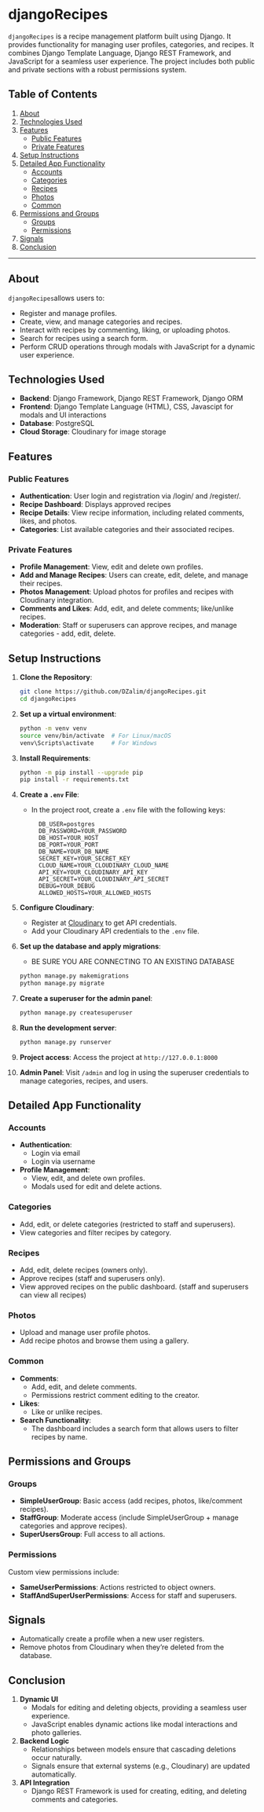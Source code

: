 ﻿# djangoRecipes

`djangoRecipes` is a recipe management platform built using Django. It provides functionality for managing user profiles, categories, and recipes. It combines Django Template Language, Django REST Framework, and JavaScript for a seamless user experience. The project includes both public and private sections with a robust permissions system.

## Table of Contents
1.  [About](#about)
2.  [Technologies Used](#technologies-used)
3.  [Features](#features)
    - [Public Features](#public-features)
    - [Private Features](#private-features)
4.  [Setup Instructions](#setup-instructions)
5.  [Detailed App Functionality](#detailed-app-functionality)
    - [Accounts](#accounts)
    - [Categories](#categories)
    - [Recipes](#recipes)
    - [Photos](#photos)
    - [Common](#common)
6.  [Permissions and Groups](#permissions-and-groups)
    - [Groups](#groups)
    - [Permissions](#permissions)
7.  [Signals](#signals)
8.  [Conclusion](#conclusion)

---
## About
`djangoRecipes`allows users to:
- Register and manage profiles.
- Create, view, and manage categories and recipes.
- Interact with recipes by commenting, liking, or uploading photos.
- Search for recipes using a search form.
- Perform CRUD operations through modals with JavaScript for a dynamic user experience.

## Technologies Used

- **Backend**: Django Framework, Django REST Framework, Django ORM
- **Frontend**: Django Template Language (HTML), CSS, Javascipt for modals and UI interactions
- **Database**: PostgreSQL
- **Cloud Storage**: Cloudinary for image storage


## Features

### Public Features
- **Authentication**: User login and registration via /login/ and /register/.
- **Recipe Dashboard**: Displays approved recipes
- **Recipe Details**: View recipe information, including related comments, likes, and photos.
- **Categories**: List available categories and their associated recipes.

### Private Features
- **Profile Management**: View, edit and delete own profiles.
- **Add and Manage Recipes**: Users can create, edit, delete, and manage their recipes.
- **Photos Management**: Upload photos for profiles and recipes with Cloudinary integration.
- **Comments and Likes**: Add, edit, and delete comments; like/unlike recipes.
- **Moderation**: Staff or superusers can approve recipes, and manage categories - add, edit, delete.

## Setup Instructions 

1. **Clone the Repository**:
    ```bash
    git clone https://github.com/DZalim/djangoRecipes.git
    cd djangoRecipes
    ```
    
2. **Set up a virtual environment**:
    ```bash
    python -m venv venv
    source venv/bin/activate  # For Linux/macOS
    venv\Scripts\activate     # For Windows
    ```

3. **Install Requirements**:
    ```bash
    python -m pip install --upgrade pip
    pip install -r requirements.txt
    ```

4. **Create a `.env` File**:
    - In the project root, create a `.env` file with the following keys:
      ```plaintext
        DB_USER=postgres
        DB_PASSWORD=YOUR_PASSWORD
        DB_HOST=YOUR_HOST
        DB_PORT=YOUR_PORT
        DB_NAME=YOUR_DB_NAME
        SECRET_KEY=YOUR_SECRET_KEY
        CLOUD_NAME=YOUR_CLOUDINARY_CLOUD_NAME
        API_KEY=YOUR_CLOUDINARY_API_KEY
        API_SECRET=YOUR_CLOUDINARY_API_SECRET
        DEBUG=YOUR_DEBUG
        ALLOWED_HOSTS=YOUR_ALLOWED_HOSTS
      ```

5. **Configure Cloudinary**:
   - Register at [Cloudinary](https://cloudinary.com) to get API credentials.
   - Add your Cloudinary API credentials to the `.env` file.


6. **Set up the database and apply migrations**:
   - BE SURE YOU ARE CONNECTING TO AN EXISTING DATABASE
    ```bash
    python manage.py makemigrations
    python manage.py migrate
    ```
7. **Create a superuser for the admin panel**:
    ```bash
    python manage.py createsuperuser
    ```

8. **Run the development server**:
    ```bash
    python manage.py runserver
    ```
9. **Project access**:
    Access the project at `http://127.0.0.1:8000`

10. **Admin Panel**:
    Visit `/admin` and log in using the superuser credentials to manage categories, recipes, and users.


## Detailed App Functionality 

### Accounts
  - **Authentication**:
    - Login via email
    - Login via username
  - **Profile Management**:
    - View, edit, and delete own profiles.
    - Modals used for edit and delete actions.

### Categories
  - Add, edit, or delete categories (restricted to staff and superusers).
  - View categories and filter recipes by category.

### Recipes
  - Add, edit, delete recipes (owners only).
  - Approve recipes (staff and superusers only).
  - View approved recipes on the public dashboard. (staff and superusers can view all recipes)

### Photos
  - Upload and manage user profile photos.
  - Add recipe photos and browse them using a gallery.

### Common
  - **Comments**:
    - Add, edit, and delete comments.
    - Permissions restrict comment editing to the creator.
  - **Likes**:
    - Like or unlike recipes.
  - **Search Functionality**:
    - The dashboard includes a search form that allows users to filter recipes by name.


## Permissions and Groups

### Groups
  - **SimpleUserGroup**: Basic access (add recipes, photos, like/comment recipes).
  - **StaffGroup**: Moderate access (include SimpleUserGroup + manage categories and approve recipes).
  - **SuperUsersGroup**: Full access to all actions.

### Permissions
Custom view permissions include:
  - **SameUserPermissions**: Actions restricted to object owners.
  - **StaffAndSuperUserPermissions**: Access for staff and superusers.

## Signals
- Automatically create a profile when a new user registers.
- Remove photos from Cloudinary when they’re deleted from the database.

## Conclusion
1. **Dynamic UI**
   - Modals for editing and deleting objects, providing a seamless user experience.
   - JavaScript enables dynamic actions like modal interactions and photo galleries.
2. **Backend Logic**
   - Relationships between models ensure that cascading deletions occur naturally.
   - Signals ensure that external systems (e.g., Cloudinary) are updated automatically.
3. **API Integration**
   - Django REST Framework is used for creating, editing, and deleting comments and categories.
  
  

